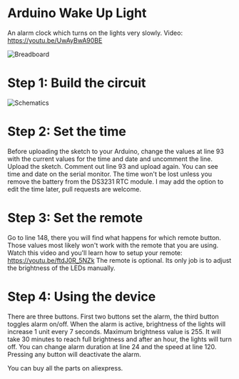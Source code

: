 # Arduino Wake Up Light
An alarm clock which turns on the lights very slowly.
Video: https://youtu.be/UwAyBwA90BE


![Breadboard](https://raw.githubusercontent.com/erhanalankus/Arduino-Wake-Up-Light/master/breadboard.jpg)

# Step 1: Build the circuit

![Schematics](https://raw.githubusercontent.com/erhanalankus/Arduino-Wake-Up-Light/master/schematics_.jpg)

# Step 2: Set the time

Before uploading the sketch to your Arduino, change the values at line 93 with the current values for the time and date and uncomment the line. Upload the sketch. Comment out line 93 and upload again. You can see time and date on the serial monitor. The time won't be lost unless you remove the battery from the DS3231 RTC module. I may add the option to edit the time later, pull requests are welcome.

# Step 3: Set the remote

Go to line 148, there you will find what happens for which remote button. Those values most likely won't work with the remote that you are using. Watch this video and you'll learn how to setup your remote: https://youtu.be/ftdJ0R_5NZk The remote is optional. Its only job is to adjust the brightness of the LEDs manually.

# Step 4: Using the device

There are three buttons. First two buttons set the alarm, the third button toggles alarm on/off. When the alarm is active, brightness of the lights will increase 1 unit every 7 seconds. Maximum brightness value is 255. It will take 30 minutes to reach full brightness and after an hour, the lights will turn off. You can change alarm duration at line 24 and the speed at line 120. Pressing any button will deactivate the alarm.

You can buy all the parts on aliexpress.
